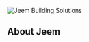 ![Jeem Building Solutions](https://github.com/G33kzD3n/jeem-Backend/workflows/Jeem/badge.svg?branch=master)
## About Jeem
